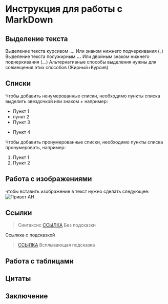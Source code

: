 # Инструкция для работы с MarkDown

## Выделение текста

Выделение текста курсивом *....* Или знаком нижнего подчеркивания (_)
Выделение текста полужирным **...** Или двойным знаком нижнего подчеркивания (__)
Альтернативные способы выделения нужны для совмещения этих способов (Жирный+Курсив)

## Списки

Чтобы добавить ненумерованные списки, необходимо пункты списка выделить звездочкой или знаком + например:
* Пункт 1
* пункт 2
* Пункт 3
+ Пункт 4

Чтобы добавить пронумерованные списки, необходимо пункты списка пронумеровать, например:
1. Пункт 1
2. Пункт 2

## Работа с изображениями

чтобы вставить изображение в текст нужно сделать следующее:  ![Привет АН](foto24.jpg)   


## Ссылки

>Синтаксис [ССЫЛКА](https://yandex.ru/search/?text=https%3A%2F%2Fyandex.ru%2F&clid=2411726&lr=967) Без подсказки

Ссылкка с подсказкой
>[ССЫЛКА](https://yandex.ru/search/?text=https%3A%2F%2Fyandex.ru%2F&clid=2411726&lr=967 "Всплывающая подсказка") Всплывающая подсказка

## Работа с таблицами

## Цитаты

## Заключение


